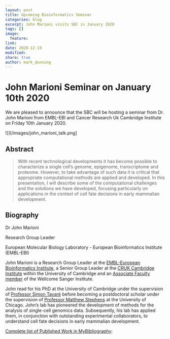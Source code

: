 ```yaml
---
layout: post
title: Upcoming Bioinformatics Seminar
categories: blog
excerpt: John Marioni visits SBC in January 2020
tags: []
image:
  feature:
link:
date: 2020-12-19
modified:
share: true
author: mark_dunning
---
```


# John Marioni Seminar on January 10th 2020

We are pleased to announce that the SBC will be hosting a seminar from Dr. John Marioni from EMBL-EBI and Cancer Research Uk Cambridge Institute on Friday 10th January 2020.

![](/images/john_marioni_talk.png]

## Abstract

> With recent technological developments it has become possible to characterize a single cell’s genome, epigenome, transcriptome and proteome. However, to take advantage of such data it is critical that appropriate computational methods are applied and developed. In this presentation, I will describe some of the computational challenges and the solutions we have developed, focusing particularly on applications in the context of cell fate decisions in early mammalian development.

## Biography

Dr John Marioni

Research Group Leader 

European Molecular Biology Laboratory - European Bioinformatics Institute (EMBL-EBI)

John Marioni is a Research Group Leader at the [EMBL-European Bioinformatics Institute](https://www.ebi.ac.uk/research/marioni), a Senior Group Leader at the [CRUK Cambridge Institute](https://www.cruk.cam.ac.uk/research-groups/marioni-group) within the University of Cambridge and an [Associate Faculty member](https://www.sanger.ac.uk/people/directory/marioni-john) of the Wellcome Sanger Institute.

John read for his PhD at the University of Cambridge under the supervision of [Professor Simon Tavaré](http://www.damtp.cam.ac.uk/user/st321/CRUK_CI.html) before becoming a postdoctoral scholar under the supervision of [Professor Matthew Stephens](https://stat.uchicago.edu/people/profile/matthew-stephens/) at the University of Chicago. John’s lab has pioneered the development of methods for the analysis of single-cell genomics data. Subsequently, his lab has applied them, in conjunction with outstanding experimental collaborators, to understand cell fate decisions in early mammalian development.

[Complete list of Published Work in MyBibliography](https://www.ebi.ac.uk/research/marioni/publications): 